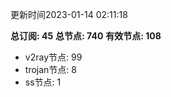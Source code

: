 更新时间2023-01-14 02:11:18

**总订阅: 45**
**总节点: 740**
**有效节点: 108**
- v2ray节点: 99
- trojan节点: 8
- ss节点: 1
